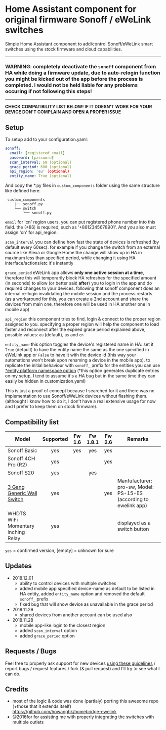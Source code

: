 # Home Assistant component for original firmware Sonoff / eWeLink switches
Simple Home Assistant component to add/control Sonoff/eWeLink smart switches using the stock firmware and cloud capabilities.

***
### WARNING: completely deactivate the `sonoff` component from HA while doing a firmware update, due to auto-relogin function you might be kicked out of the app before the process is completed. I would not be held liable for any problems occuring if not following this steps!
***

**CHECK COMPATIBILITY LIST BELOW! IF IT DOESN'T WORK FOR YOUR DEVICE DON'T COMPLAIN AND OPEN A PROPER ISSUE**

## Setup

To setup add to your configuration.yaml:
```yaml
sonoff:
  email: [registered email]
  password: [password]
  scan_interval: 60 (optional)
  grace_period: 600 (optional)
  api_region: 'eu' (optional)
  entity_name: True (optional)
```
And copy the *.py files in `custom_components` folder using the same structure like defined here:
```
 custom_components
    ├── sonoff.py
    └── switch
        └── sonoff.py
```

`email` for 'cn' region users, you can put registered phone number into this field. the (+86) is required, such as '+8612345678901'. And you also must assign 'cn' for api_region.  

`scan_interval` you can define how fast the state of devices is refreshed (by default every 60sec).  for example if you change the switch from an external source like Alexa or Google Home the change will show up in HA in maximum less than specified period, while changing it using HA interface/actions/etc it's instantly

`grace_period` eWeLink app allows **only one active session at a time**, therefore this will temporarily block HA refreshes for the specified amount (in seconds) to allow (or better said **after**) you to login in the app and do required changes to your devices. following that sonoff component does an internal re-login invalidating the mobile session and the process restarts. (as a workaround for this, you can create a 2nd account and share the devices from main one, therefore one will be used in HA another one in mobile app)

`api_region` this component tries to find, login & connect to the proper region assigned to you. specifying a proper region will help the component to load faster and reconnect after the expired grace period explained above, possible values: `eu` (default), `us` and `cn`

`entity_name` this option toggles the device's registered name in HA: set it `True` (default) to have the entity name the same as the one specified in eWeLink app or `False` to have it with the device id (this way your automations won't break upon renaming a device in the mobile app). to replicate the initial behaviour with `sonoff_` prefix for the entities you can use [*entity platform namespace option](https://www.home-assistant.io/docs/configuration/platform_options/#entity-namespace) (*this option generates duplicate entries on my setup, I tend to assume it's a HA bug but in the same time they can easily be hidden in customization.yaml)

This is just a proof of concept because I searched for it and there was no implementation to use Sonoff/eWeLink devices without flashing them. (althought I know how to do it, I don't have a real extensive usage for now and I prefer to keep them on stock firmware).


## Compatibility list
| Model                              | Supported | Fw 1.6 | Fw 1.8.1 | Fw 2.6 | Remarks                      |
|------------------------------------|:---------:|:------:|:--------:|:------:|------------------------------|
| Sonoff Basic                       |    yes    |   yes  |    yes   |   yes  |                              |
| Sonoff 4CH Pro (R2)                |    yes    |        |          |   yes  |                              |
| Sonoff S20                         |    yes    |        |    yes   |        |                              |
| [3 Gang Generic Wall Switch](https://www.amazon.in/gp/product/B07FLY398G)         |    yes    |        |       |    yes    |  Manfufacturer: pro-sw, Model: PS-15-ES (according to ewelink app)                              |
| WHDTS WiFi Momentary Inching Relay |    yes    |        |          |        | displayed as a switch button |

`yes` = confirmed version, [empty] = unknown for sure 

## Updates
- 2018.12.01
  - ability to control devices with multiple switches 
  - added mobile app specified device-name as default to be listed in HA entity, added `entity_name` option and removed the default `sonoff_` prefix
  - fixed bug that will show device as unavailable in the grace period
- 2018.11.29 
  - shared devices from another account can be used also
- 2018.11.28 
  - mobile app-like login to the closest region 
  - added `scan_interval` option
  - added `grace_period` option

## Requests / Bugs
Feel free to properly ask support for new devices [using these guidelines](https://github.com/peterbuga/HASS-sonoff-ewelink/tree/master/sonoff-debug) / report bugs / request features / fork (& pull request) and I'll try to see what I can do.

## Credits 
- most of the logic & code was done (partialy) porting this awesome repo (+those that it extends itself) https://github.com/howanghk/homebridge-ewelink
- @2016for for assisting me with properly integrating the switches with multiple outlets


